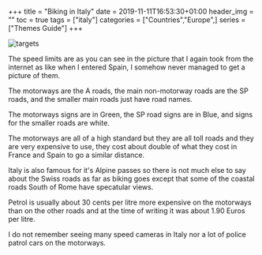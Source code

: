 +++
title = "Biking in Italy"
date = 2019-11-11T16:53:30+01:00
header_img = ""
toc = true
tags = ["italy"]
categories = ["Countries","Europe",]
series = ["Themes Guide"]
+++

![targets](/img/italy.jpg)

The speed limits are as you can see in the picture that I again took from the internet as like when I entered Spain, I somehow never managed to get a picture of them.

The motorways are the A roads, the main non-motorway roads are the SP roads, and the smaller main roads just have road names.

The motorways signs are in Green, the SP road signs are in Blue, and signs for the smaller roads are white.

The motorways are all of a high standard but they are all toll roads and they are very expensive to use, they cost about double of what they cost in France and Spain to go a similar distance.

Italy is also famous for it's Alpine passes so there is not much else to say about the Swiss roads as far as biking goes except that some of the coastal roads South of Rome have specatular views.

Petrol is usually about 30 cents per litre more expensive on the motorways than on the other roads and at the time of writing it was about 1.90 Euros per litre.

I do not remember seeing many speed cameras in Italy nor a lot of police patrol cars on the motorways.